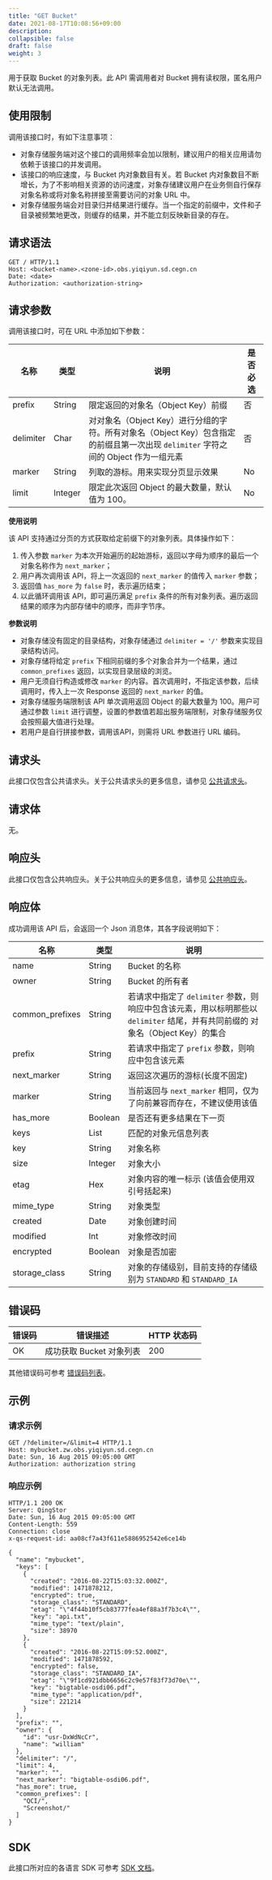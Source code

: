 ```yaml
---
title: "GET Bucket"
date: 2021-08-17T10:08:56+09:00
description:
collapsible: false
draft: false
weight: 3
---
```


用于获取 Bucket 的对象列表。此 API 需调用者对 Bucket 拥有读权限，匿名用户默认无法调用。

## 使用限制

调用该接口时，有如下注意事项：

- 对象存储服务端对这个接口的调用频率会加以限制，建议用户的相关应用请勿依赖于该接口的并发调用。
- 该接口的响应速度，与 Bucket 内对象数目有关。若 Bucket 内对象数目不断增长，为了不影响相关资源的访问速度，对象存储建议用户在业务侧自行保存对象名称或将对象名称拼接至需要访问的对象 URL 中。
- 对象存储服务端会对目录归并结果进行缓存。当一个指定的前缀中，文件和子目录被频繁地更改，则缓存的结果，并不能立刻反映新目录的存在。

## 请求语法

```http
GET / HTTP/1.1
Host: <bucket-name>.<zone-id>.obs.yiqiyun.sd.cegn.cn
Date: <date>
Authorization: <authorization-string>
```

## 请求参数

调用该接口时，可在 URL 中添加如下参数：

| 名称 | 类型 | 说明 | 是否必选 |
| --- | --- | --- | --- |
| prefix | String | 限定返回的对象名（Object Key）前缀 | 否 |
| delimiter | Char | 对对象名（Object Key）进行分组的字符。所有对象名（Object Key）包含指定的前缀且第一次出现 `delimiter` 字符之间的 Object 作为一组元素 | 否 |
| marker | String | 列取的游标。用来实现分页显示效果 | No |
| limit | Integer | 限定此次返回 Object 的最大数量，默认值为 100。| No |

**使用说明**

该 API 支持通过分页的方式获取给定前缀下的对象列表。具体操作如下：

1. 传入参数 `marker` 为本次开始遍历的起始游标，返回以字母为顺序的最后一个对象名称作为 `next_marker`；
2. 用户再次调用该 API，将上一次返回的 `next_marker` 的值传入 `marker` 参数；
3. 返回值 `has_more` 为 `false` 时，表示遍历结束；
4. 以此循环调用该 API，即可遍历满足 `prefix` 条件的所有对象列表。遍历返回结果的顺序为内部存储中的顺序，而非字节序。

**参数说明**

- 对象存储没有固定的目录结构，对象存储通过 `delimiter = '/'` 参数来实现目录结构访问。
- 对象存储将给定 `prefix` 下相同前缀的多个对象合并为一个结果，通过 `common_prefixes` 返回，以实现目录层级的浏览。
- 用户无须自行构造或修改 `marker` 的内容。首次调用时，不指定该参数，后续调用时，传入上一次 Response 返回的 `next_marker` 的值。
- 对象存储服务端限制该 API 单次调用返回 Object 的最大数量为 100。用户可通过参数 `limit` 进行调整，设置的参数值若超出服务端限制，对象存储服务仅会按照最大值进行处理。
- 若用户是自行拼接参数，调用该API，则需将 URL 参数进行 URL 编码。

## 请求头

此接口仅包含公共请求头。关于公共请求头的更多信息，请参见 [公共请求头](/storage/object-storage/api/common_header/#请求头字段-request-header)。

## 请求体

无。

## 响应头

此接口仅包含公共响应头。关于公共响应头的更多信息，请参见 [公共响应头](/storage/object-storage/api/common_header/#响应头字段-response-header)。

## 响应体

成功调用该 API 后，会返回一个 Json 消息体，其各字段说明如下：

| 名称 | 类型 | 说明 |
| --- | --- | --- |
| name | String | Bucket 的名称 |
| owner | String | Bucket 的所有者 |
| common_prefixes | String | 若请求中指定了 `delimiter` 参数，则响应中包含该元素，用以标明那些以 `delimiter` 结尾，并有共同前缀的 对象名（Object Key）的集合 |
| prefix | String | 若请求中指定了 `prefix` 参数，则响应中包含该元素 |
| next_marker | String | 返回这次遍历的游标(长度不固定)|
| marker | String | 当前返回与 `next_marker` 相同，仅为了向前兼容而存在，不建议使用该值 |
| has_more | Boolean | 是否还有更多结果在下一页 |
| keys | List | 匹配的对象元信息列表 |
| key | String | 对象名称 |
| size | Integer | 对象大小 |
| etag | Hex | 对象内容的唯一标示 (该值会使用双引号括起来) |
| mime_type | String | 对象类型 |
| created | Date | 对象创建时间 |
| modified | Int | 对象修改时间 |
| encrypted | Boolean | 对象是否加密 |
| storage_class | String | 对象的存储级别，目前支持的存储级别为 `STANDARD` 和 `STANDARD_IA` |


## 错误码

| 错误码 | 错误描述 | HTTP 状态码 |
| --- | --- | --- |
| OK | 成功获取 Bucket 对象列表 | 200 |

其他错误码可参考 [错误码列表](/storage/object-storage/api/error_code/#错误码列表)。

## 示例

### 请求示例

```http
GET /?delimiter=/&limit=4 HTTP/1.1
Host: mybucket.zw.obs.yiqiyun.sd.cegn.cn
Date: Sun, 16 Aug 2015 09:05:00 GMT
Authorization: authorization string
```

### 响应示例

```http
HTTP/1.1 200 OK
Server: QingStor
Date: Sun, 16 Aug 2015 09:05:00 GMT
Content-Length: 559
Connection: close
x-qs-request-id: aa08cf7a43f611e5886952542e6ce14b

{
  "name": "mybucket",
  "keys": [
    {
      "created": "2016-08-22T15:03:32.000Z",
      "modified": 1471878212,
      "encrypted": true,
      "storage_class": "STANDARD",
      "etag": "\"4f44b10f5cb83777fea4ef88a3f7b3c4\"",
      "key": "api.txt",
      "mime_type": "text/plain",
      "size": 38970
    },
    {
      "created": "2016-08-22T15:09:52.000Z",
      "modified": 1471878592,
      "encrypted": false,
      "storage_class": "STANDARD_IA",
      "etag": "\"9f1cd921dbb6656c2c9e57f83f73d70e\"",
      "key": "bigtable-osdi06.pdf",
      "mime_type": "application/pdf",
      "size": 221214
    }
  ],
  "prefix": "",
  "owner": {
    "id": "usr-DxWdNcCr",
    "name": "william"
  },
  "delimiter": "/",
  "limit": 4,
  "marker": "",
  "next_marker": "bigtable-osdi06.pdf",
  "has_more": true,
  "common_prefixes": [
    "QCI/",
    "Screenshot/"
  ]
}
```

## SDK

此接口所对应的各语言 SDK 可参考 [SDK 文档](/storage/object-storage/sdk/)。


